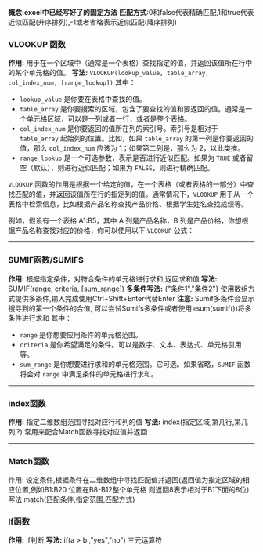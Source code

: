 **概念:excel中已经写好了的固定方法**
**匹配方式**:0和false代表精确匹配,1和true代表近似匹配(升序排列),-1或者省略表示近似匹配(降序排列)
### VLOOKUP 函数
**作用:**
	用于在一个区域中（通常是一个表格）查找指定的值，并返回该值所在行中的某个单元格的值。
**写法:**
	`VLOOKUP(lookup_value, table_array, col_index_num, [range_lookup])`
其中：
- `lookup_value` 是你要在表格中查找的值。
- `table_array` 是你要搜索的区域，包含了要查找的值和要返回的值。通常是一个单元格区域，可以是一列或者一行，或者是整个表格。
- `col_index_num` 是你要返回的值所在列的索引号。索引号是相对于 `table_array` 起始列的位置。比如，如果 `table_array` 的第一列是你要返回的值，那么 `col_index_num` 应该为 1；如果第二列是，那么为 2，以此类推。
- `range_lookup` 是一个可选参数，表示是否进行近似匹配。如果为 `TRUE` 或者留空（默认），则进行近似匹配；如果为 `FALSE`，则进行精确匹配。

`VLOOKUP` 函数的作用是根据一个给定的值，在一个表格（或者表格的一部分）中查找匹配的值，并返回该值所在行的指定列的值。通常情况下，`VLOOKUP` 用于从一个表格中检索信息，比如根据产品名称查找产品价格、根据学生姓名查找成绩等。

例如，假设有一个表格 A1:B5，其中 A 列是产品名称，B 列是产品价格，你想根据产品名称查找对应的价格，你可以使用以下 `VLOOKUP` 公式：

---
### SUMIF函数/SUMIFS
**作用:**
	根据指定条件，对符合条件的单元格进行求和,返回求和值
**写法:**
	SUMIF(range, criteria, [sum_range])
	**多条件写法:**
		{"条件1","条件2"}                  使用数组方式提供多条件,输入完成使用Ctrl+Shift+Enter代替Enter
		**注意:** Sumif多条件会显示搜寻到的第一个条件的合值,
		可以尝试Sumifs多条件或者使用=sum(sumif())将多条件进行求和
其中：
- `range` 是你想要应用条件的单元格范围。
- `criteria` 是你希望满足的条件。可以是数字、文本、表达式、单元格引用等。
- `sum_range` 是你想要进行求和的单元格范围。它可选。如果省略，`SUMIF` 函数将会对 `range` 中满足条件的单元格进行求和。

---

### index函数
**作用:**
	指定二维数组范围寻找对应行和列的值
**写法:**
	index(指定区域,第几行,第几列,?)
常用来配合Match函数寻找对应值并返回

---
### Match函数
作用:
	设定条件,根据条件在二维数组中寻找匹配值并返回(返回值为指定区域的相应位置,例如B1:B20 位置在B8-B12整个单元格 则返回8表示相对于B1下面的8位)
写法
	match(匹配条件,指定范围,匹配方式)

### If函数
**作用:**
	if判断
**写法:**
	 if(a > b ,"yes","no")    三元运算符